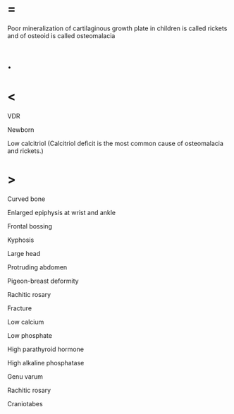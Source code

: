 # =

Poor mineralization of cartilaginous growth plate in children is called rickets and of osteoid is called osteomalacia

# .

# <

VDR

Newborn

Low calcitriol (Calcitriol deficit is the most common cause of osteomalacia and rickets.)

# >

Curved bone

Enlarged epiphysis at wrist and ankle

Frontal bossing

Kyphosis

Large head

Protruding abdomen

Pigeon-breast deformity

Rachitic rosary

Fracture

Low calcium

Low phosphate

High parathyroid hormone

High alkaline phosphatase

Genu varum

Rachitic rosary

Craniotabes
